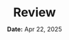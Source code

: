 <h1 style="margin-bottom: 0.4em; text-align: center;">
    <b>Review</b>
</h1>
<p style="text-align: center;">
    <b>Date:</b> Apr 22, 2025
</p>
